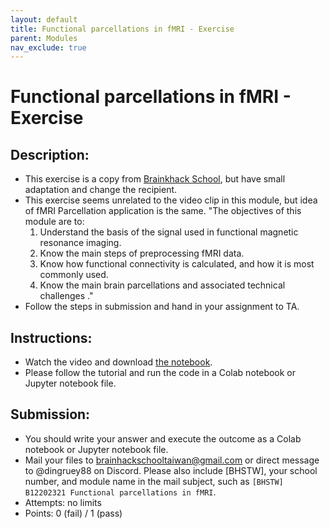 ```yaml
---
layout: default
title: Functional parcellations in fMRI - Exercise
parent: Modules
nav_exclude: true
---
```


# Functional parcellations in fMRI - Exercise

## Description:

-	This exercise is a copy from [Brainkhack School](https://school-brainhack.github.io/modules/fmri_parcellation/), but have small adaptation and change the recipient.
-	This exercise seems unrelated to the video clip in this module, but idea of fMRI Parcellation application is the same. "The objectives of this module are to: 
	1. Understand the basis of the signal used in functional magnetic resonance imaging. 
	2. Know the main steps of preprocessing fMRI data. 
	3. Know how functional connectivity is calculated, and how it is most commonly used. 
	4. Know the main brain parcellations and associated technical challenges ."
-	Follow the steps in submission and hand in your assignment to TA.

## Instructions:

-	Watch the video and download [the notebook](https://github.com/BrainhackMTL/psy6983_2021/blob/master/content/en/modules/fmri_parcellation/atlas_parcellations.ipynb).
-	Please follow the tutorial and run the code in a Colab notebook or Jupyter notebook file.


## Submission:

- You should write your answer and execute the outcome as a Colab notebook or Jupyter notebook file.
- Mail your files to brainhackschooltaiwan@gmail.com or direct message to @dingruey88 on Discord. Please also include [BHSTW], your school number, and module name in the mail subject, such as `[BHSTW] B12202321 Functional parcellations in fMRI`.
- Attempts: no limits
- Points: 0 (fail) / 1 (pass)

